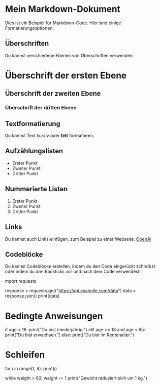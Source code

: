 # Mein Markdown-Dokument

Dies ist ein Beispiel für Markdown-Code. Hier sind einige Formatierungsoptionen:

## Überschriften

Du kannst verschiedene Ebenen von Überschriften verwenden:

# Überschrift der ersten Ebene
## Überschrift der zweiten Ebene
### Überschrift der dritten Ebene

## Textformatierung

Du kannst Text *kursiv* oder **fett** formatieren.

## Aufzählungslisten

- Erster Punkt
- Zweiter Punkt
- Dritter Punkt

## Nummerierte Listen

1. Erster Punkt
2. Zweiter Punkt
3. Dritter Punkt

## Links

Du kannst auch Links einfügen, zum Beispiel zu einer Webseite: [OpenAI](https://openai.com/)

## Codeblöcke

Du kannst Codeblöcke erstellen, indem du den Code eingerückt schreibst oder indem du drei Backticks vor und nach dem Code verwendest:

mport requests

response = requests.get("https://api.example.com/data")
data = response.json()
print(data)

# Bedingte Anweisungen
if age < 18:
    print("Du bist minderjährig.")
elif age >= 18 and age < 65:
    print("Du bist erwachsen.")
else:
    print("Du bist im Rentenalter.")

# Schleifen
for i in range(1, 6):
    print(i)

while weight > 60:
    weight -= 1
    print("Gewicht reduziert sich um 1 kg.")
